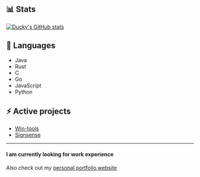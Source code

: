 ## 📊 Stats
[![Ducky's GitHub stats](https://github-readme-stats.vercel.app/api?username=duckysmacky)](https://github.com/anuraghazra/github-readme-stats&show_icons=true&theme=gotham )

## 🔮 Languages

- Java
- Rust
- C
- Go
- JavaScript
- Python

## ⚡ Active projects

- [Win-tools](https://github.com/duckysmacky/win-tools)
- [Signsense](https://github.com/duckysmacky/signsense)

----

#### I am currently looking for work experience

Also check out my [personal portfolio website]([https://duckybusiness.carrd.co](https://nikdor.carrd.co/))

